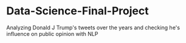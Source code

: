 # Data-Science-Final-Project
Analyzing Donald J Trump's tweets over the years and checking he's influence on public opinion with NLP
